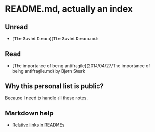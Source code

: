 # README.md, actually an index

## Unread

* [The Soviet Dream](The Soviet Dream.md)

## Read

* [The importance of being antifragile](2014/04/27/The importance of being antifragile.md) by Bjørn Stærk

## Why this personal list is public?

Because I need to handle all these notes.

## Markdown help

* [Relative links in READMEs](https://help.github.com/articles/relative-links-in-readmes)
